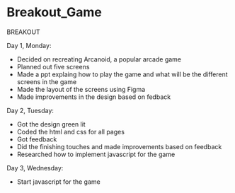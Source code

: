 # Breakout_Game

BREAKOUT

Day 1, Monday:
- Decided on recreating Arcanoid, a popular arcade game
- Planned out five screens
- Made a ppt explaing how to play the game and what will be the different screens in the game
- Made the layout of the screens using Figma
- Made improvements in the design based on fedback

Day 2, Tuesday:
- Got the design green lit
- Coded the html and css for all pages
- Got feedback
- Did the finishing touches and made improvements based on feedback
- Researched how to implement javascript for the game

Day 3, Wednesday:
- Start javascript for the game